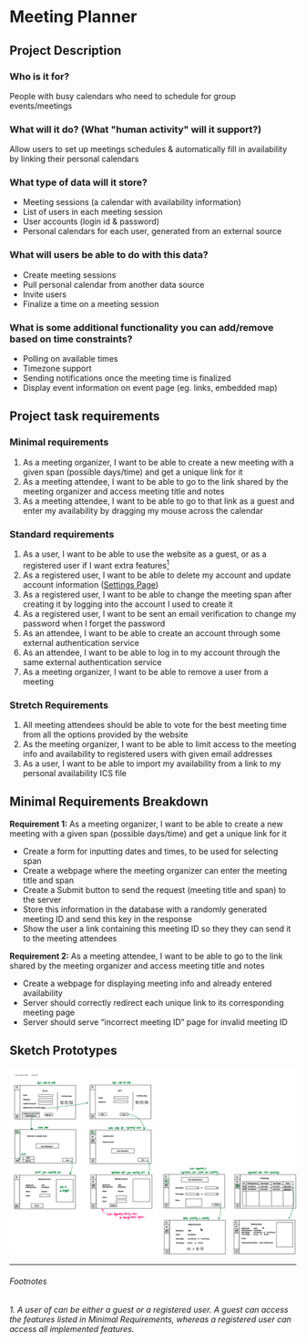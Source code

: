 # Meeting Planner

## Project Description

### Who is it for?

People with busy calendars who need to schedule for group events/meetings

### What will it do? (What "human activity" will it support?)

Allow users to set up meetings schedules & automatically fill in availability by linking their personal calendars

### What type of data will it store?

- Meeting sessions (a calendar with availability information)
- List of users in each meeting session
- User accounts (login id & password)
- Personal calendars for each user, generated from an external source

### What will users be able to do with this data?

- Create meeting sessions
- Pull personal calendar from another data source
- Invite users
- Finalize a time on a meeting session

### What is some additional functionality you can add/remove based on time constraints?

- Polling on available times
- Timezone support
- Sending notifications once the meeting time is finalized
- Display event information on event page (eg. links, embedded map)

## Project task requirements

### Minimal requirements

1. As a meeting organizer, I want to be able to create a new meeting with a given span (possible days/time) and get a unique link for it
2. As a meeting attendee, I want to be able to go to the link shared by the meeting organizer and access meeting title and notes
3. As a meeting attendee, I want to be able to go to that link as a guest and enter my availability by dragging my mouse across the calendar

### Standard requirements

1. As a user, I want to be able to use the website as a guest, or as a registered user if I want extra features[<sup>1</sup>](#footnotes)
2. As a registered user, I want to be able to delete my account and update account information ([Settings Page](#account-settings-page))
3. As a registered user, I want to be able to change the meeting span after creating it by logging into the account I used to create it
5. As a registered user, I want to be sent an email verification to change my password when I forget the password
7. As an attendee, I want to be able to create an account through some external authentication service 
8. As an attendee, I want to be able to log in to my account through the same external authentication service
9. As a meeting organizer, I want to be able to remove a user from a meeting 

### Stretch Requirements

1. All meeting attendees should be able to vote for the best meeting time from all the options provided by the website
2. As the meeting organizer, I want to be able to limit access to the meeting info and availability to registered users with given email addresses
3. As a user, I want to be able to import my availability from a link to my personal availability ICS file

## Minimal Requirements Breakdown

**Requirement 1:** As a meeting organizer, I want to be able to create a new meeting with a given span (possible days/time) and get a unique link for it

- Create a form for inputting dates and times, to be used for selecting span
- Create a webpage where the meeting organizer can enter the meeting title and span
- Create a Submit button to send the request (meeting title and span) to the server
- Store this information in the database with a randomly generated meeting ID and send this key in the response
- Show the user a link containing this meeting ID so they they can send it to the meeting attendees

**Requirement 2:** As a meeting attendee, I want to be able to go to the link shared by the meeting organizer and access meeting title and notes

- Create a webpage for displaying meeting info and already entered availability
- Server should correctly redirect each unique link to its corresponding meeting page
- Server should serve “incorrect meeting ID” page for invalid meeting ID

## Sketch Prototypes

![Image containing rough sketch prototypes](SketchPrototypes.png)


---
###### *Footnotes*
*1. <a id="#foot1"></a> A user of can be either a guest or a registered user. A guest can access the features listed in Minimal Requirements, whereas a registered user can access all implemented features.*
